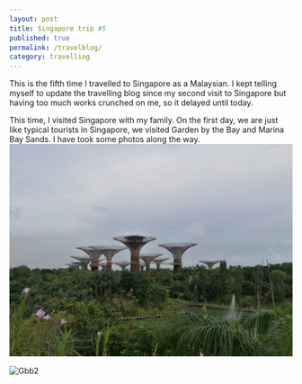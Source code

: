 ```yaml
---
layout: post
title: Singapore trip #5
published: true
permalink: /travelblog/
category: travelling
---
```

This is the fifth time I travelled to Singapore as a Malaysian. I kept telling myself to update the travelling blog since my second visit to Singapore but having too much works crunched on me, so it delayed until today.

This time, I visited Singapore with my family. On the first day, we are just like typical tourists in Singapore, we visited Garden by the Bay and Marina Bay Sands. I have took some photos along the way. 
![Gbb](/images/gardenbythebay.jpg)

![Gbb2](/images/gardenbythebay2.jpg)
